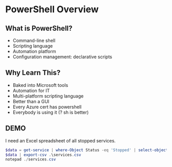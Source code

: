# PowerShell Overview

## What is PowerShell?
- Command-line shell
- Scripting language
- Automation platform
- Configuration management: declarative scripts

## Why Learn This?
- Baked into Microsoft tools
- Automation for IT
- Multi-platform scripting language
- Better than a GUI
- Every Azure cert has powershell
- Everybody is using it (? sh is better)

## DEMO
I need an Excel spreadsheet of all stopped services.
```Powershell
$data = get-service | where-Object Status -eq 'Stopped' | select-object Name,Status
$data | export-csv .\services.csv
notepad ./services.csv
```
